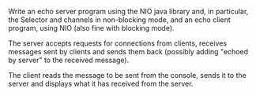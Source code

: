 Write an echo server program using the NIO java library and, in particular, the Selector and channels in non-blocking mode, 
and an echo client program, using NIO (also fine with blocking mode).

The server accepts requests for connections from clients, receives messages sent by clients and sends them back 
(possibly adding "echoed by server" to the received message).

The client reads the message to be sent from the console, sends it to the server and displays what it has received from the server.
